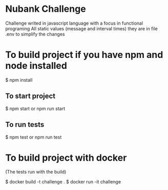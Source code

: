 # Nubank Challenge

Challenge writed in javascript language with a focus in functional programing
All static values (message and interval times) they are in file .env to simplify the changes

# To build project if you have npm and node installed

$ npm install

## To start project

$ npm start or npm run start

## To  run tests

$ npm test or npm run test

# To build project with docker

(The tests run with the build)

$ docker build -t challenge .
$ docker run -it challenge
